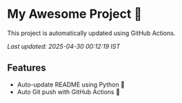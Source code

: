 # My Awesome Project 🚀

This project is automatically updated using GitHub Actions.

_Last updated: 2025-04-30 00:12:19 IST_

## Features
- Auto-update README using Python 🐍
- Auto Git push with GitHub Actions 🤖
